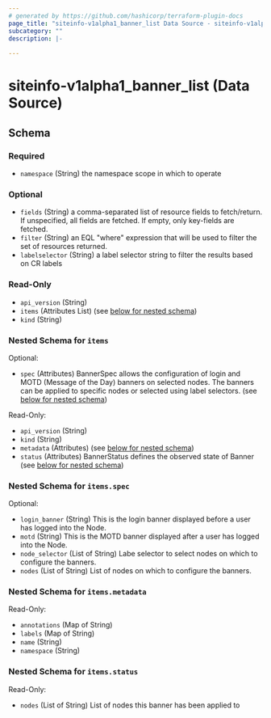 ```yaml
---
# generated by https://github.com/hashicorp/terraform-plugin-docs
page_title: "siteinfo-v1alpha1_banner_list Data Source - siteinfo-v1alpha1"
subcategory: ""
description: |-
  
---
```


# siteinfo-v1alpha1_banner_list (Data Source)





<!-- schema generated by tfplugindocs -->
## Schema

### Required

- `namespace` (String) the namespace scope in which to operate

### Optional

- `fields` (String) a comma-separated list of resource fields to fetch/return.  If unspecified, all fields are fetched.  If empty, only key-fields are fetched.
- `filter` (String) an EQL "where" expression that will be used to filter the set of resources returned.
- `labelselector` (String) a label selector string to filter the results based on CR labels

### Read-Only

- `api_version` (String)
- `items` (Attributes List) (see [below for nested schema](#nestedatt--items))
- `kind` (String)

<a id="nestedatt--items"></a>
### Nested Schema for `items`

Optional:

- `spec` (Attributes) BannerSpec allows the configuration of login and MOTD (Message of the Day) banners on selected nodes. The banners can be applied to specific nodes or selected using label selectors. (see [below for nested schema](#nestedatt--items--spec))

Read-Only:

- `api_version` (String)
- `kind` (String)
- `metadata` (Attributes) (see [below for nested schema](#nestedatt--items--metadata))
- `status` (Attributes) BannerStatus defines the observed state of Banner (see [below for nested schema](#nestedatt--items--status))

<a id="nestedatt--items--spec"></a>
### Nested Schema for `items.spec`

Optional:

- `login_banner` (String) This is the login banner displayed before a user has logged into the Node.
- `motd` (String) This is the MOTD banner displayed after a user has logged into the Node.
- `node_selector` (List of String) Labe selector to select nodes on which to configure the banners.
- `nodes` (List of String) List of nodes on which to configure the banners.


<a id="nestedatt--items--metadata"></a>
### Nested Schema for `items.metadata`

Read-Only:

- `annotations` (Map of String)
- `labels` (Map of String)
- `name` (String)
- `namespace` (String)


<a id="nestedatt--items--status"></a>
### Nested Schema for `items.status`

Read-Only:

- `nodes` (List of String) List of nodes this banner has been applied to
